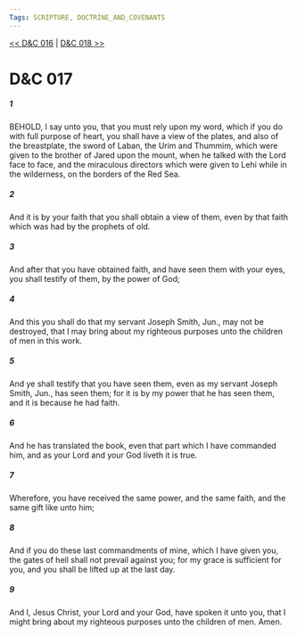 ```yaml
---
Tags: SCRIPTURE, DOCTRINE_AND_COVENANTS
---
```


[<< D&C 016](DOCTRINE_AND_COVENANTS/D&C_016.md) | [D&C 018 >>](DOCTRINE_AND_COVENANTS/D&C_018.md)

# D&C 017

##### 1

BEHOLD, I say unto you, that you must rely upon my word, which if you do with full purpose of heart, you shall have a view of the plates, and also of the breastplate, the sword of Laban, the Urim and Thummim, which were given to the brother of Jared upon the mount, when he talked with the Lord face to face, and the miraculous directors which were given to Lehi while in the wilderness, on the borders of the Red Sea.

##### 2

And it is by your faith that you shall obtain a view of them, even by that faith which was had by the prophets of old.

##### 3

And after that you have obtained faith, and have seen them with your eyes, you shall testify of them, by the power of God;

##### 4

And this you shall do that my servant Joseph Smith, Jun., may not be destroyed, that I may bring about my righteous purposes unto the children of men in this work.

##### 5

And ye shall testify that you have seen them, even as my servant Joseph Smith, Jun., has seen them; for it is by my power that he has seen them, and it is because he had faith.

##### 6

And he has translated the book, even that part which I have commanded him, and as your Lord and your God liveth it is true.

##### 7

Wherefore, you have received the same power, and the same faith, and the same gift like unto him;

##### 8

And if you do these last commandments of mine, which I have given you, the gates of hell shall not prevail against you; for my grace is sufficient for you, and you shall be lifted up at the last day.

##### 9

And I, Jesus Christ, your Lord and your God, have spoken it unto you, that I might bring about my righteous purposes unto the children of men. Amen.
